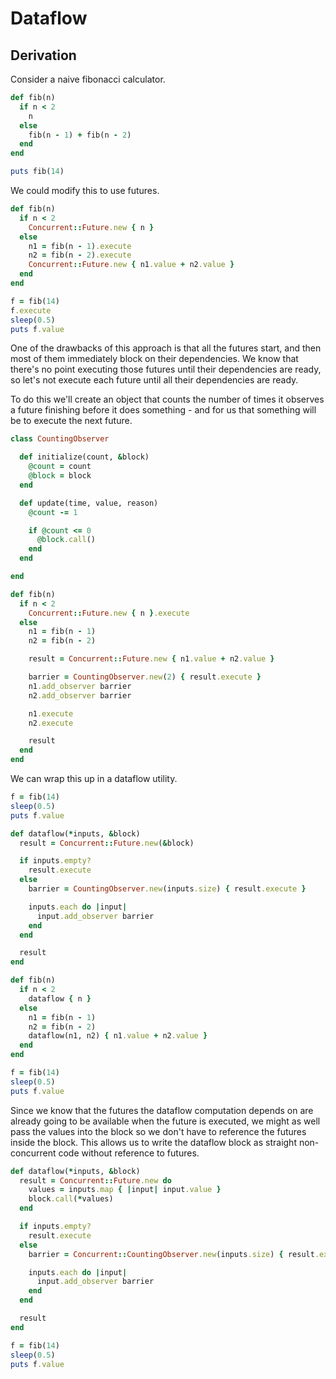 # Dataflow

## Derivation

Consider a naive fibonacci calculator.

```ruby
def fib(n)
  if n < 2
    n
  else
    fib(n - 1) + fib(n - 2)
  end
end

puts fib(14)
```

We could modify this to use futures.

```ruby
def fib(n)
  if n < 2
    Concurrent::Future.new { n }
  else
    n1 = fib(n - 1).execute
    n2 = fib(n - 2).execute
    Concurrent::Future.new { n1.value + n2.value }
  end
end

f = fib(14)
f.execute
sleep(0.5)
puts f.value
```

One of the drawbacks of this approach is that all the futures start, and then
most of them immediately block on their dependencies. We know that there's no
point executing those futures until their dependencies are ready, so let's
not execute each future until all their dependencies are ready.

To do this we'll create an object that counts the number of times it observes a
future finishing before it does something - and for us that something will be to
execute the next future.

```ruby
class CountingObserver

  def initialize(count, &block)
    @count = count
    @block = block
  end

  def update(time, value, reason)
    @count -= 1

    if @count <= 0
      @block.call()
    end
  end

end

def fib(n)
  if n < 2
    Concurrent::Future.new { n }.execute
  else
    n1 = fib(n - 1)
    n2 = fib(n - 2)

    result = Concurrent::Future.new { n1.value + n2.value }

    barrier = CountingObserver.new(2) { result.execute }
    n1.add_observer barrier
    n2.add_observer barrier

    n1.execute
    n2.execute

    result
  end
end
```

We can wrap this up in a dataflow utility.

```ruby
f = fib(14)
sleep(0.5)
puts f.value

def dataflow(*inputs, &block)
  result = Concurrent::Future.new(&block)

  if inputs.empty?
    result.execute
  else
    barrier = CountingObserver.new(inputs.size) { result.execute }

    inputs.each do |input|
      input.add_observer barrier
    end
  end

  result
end

def fib(n)
  if n < 2
    dataflow { n }
  else
    n1 = fib(n - 1)
    n2 = fib(n - 2)
    dataflow(n1, n2) { n1.value + n2.value }
  end
end

f = fib(14)
sleep(0.5)
puts f.value
```

Since we know that the futures the dataflow computation depends on are already
going to be available when the future is executed, we might as well pass the
values into the block so we don't have to reference the futures inside the
block. This allows us to write the dataflow block as straight non-concurrent
code without reference to futures.

```ruby
def dataflow(*inputs, &block)
  result = Concurrent::Future.new do
    values = inputs.map { |input| input.value }
    block.call(*values)
  end

  if inputs.empty?
    result.execute
  else
    barrier = Concurrent::CountingObserver.new(inputs.size) { result.execute }

    inputs.each do |input|
      input.add_observer barrier
    end
  end

  result
end

f = fib(14)
sleep(0.5)
puts f.value
```
